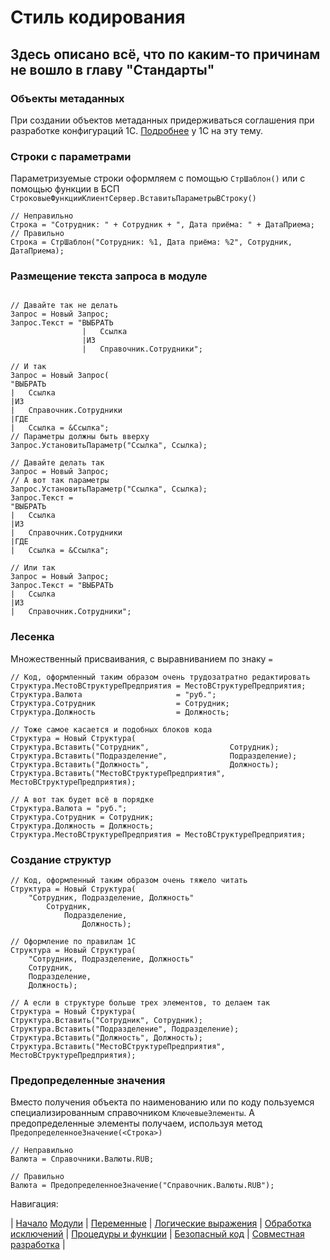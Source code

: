 # Стиль кодирования

## Здесь описано всё, что по каким-то причинам не вошло в главу "Стандарты"

### Объекты метаданных

При создании объектов метаданных придерживаться соглашения при разработке конфигураций 1С. [Подробнее](https://its.1c.ru/db/v8std#content:550:hdoc) у 1С на эту тему.

### Строки с параметрами

Параметризуемые строки оформляем с помощью `СтрШаблон()` или с помощью функции в БСП `СтроковыеФункцииКлиентСервер.ВставитьПараметрыВСтроку()`

```bsl
// Неправильно
Строка = "Сотрудник: " + Сотрудник + ", Дата приёма: " + ДатаПриема;
// Правильно
Строка = СтрШаблон("Сотрудник: %1, Дата приёма: %2", Сотрудник, ДатаПриема);
```

### Размещение текста запроса в модуле

```bsl

// Давайте так не делать
Запрос = Новый Запрос;
Запрос.Текст = "ВЫБРАТЬ
                |   Ссылка 
                |ИЗ
                |   Справочник.Сотрудники";

// И так
Запрос = Новый Запрос(
"ВЫБРАТЬ
|   Ссылка 
|ИЗ
|   Справочник.Сотрудники
|ГДЕ
|   Ссылка = &Ссылка";
// Параметры должны быть вверху
Запрос.УстановитьПараметр("Ссылка", Ссылка);

// Давайте делать так
Запрос = Новый Запрос;
// А вот так параметры
Запрос.УстановитьПараметр("Ссылка", Ссылка);
Запрос.Текст =
"ВЫБРАТЬ
|   Ссылка 
|ИЗ
|   Справочник.Сотрудники
|ГДЕ
|   Ссылка = &Ссылка";

// Или так
Запрос = Новый Запрос;
Запрос.Текст = "ВЫБРАТЬ
|   Ссылка 
|ИЗ
|   Справочник.Сотрудники";
```

### Лесенка

Множественный присваивания, с выравниванием по знаку `=`

```bsl
// Код, оформленный таким образом очень трудозатратно редактировать
Структура.МестоВСтруктуреПредприятия = МестоВСтруктуреПредприятия;
Структура.Валюта                     = "руб.";
Структура.Сотрудник                  = Сотрудник;
Структура.Должность                  = Должность;

// Тоже самое касается и подобных блоков кода
Структура = Новый Структура(
Структура.Вставить("Сотрудник",                  Сотрудник);
Структура.Вставить("Подразделение",              Подразделение);
Структура.Вставить("Должность",                  Должность);
Структура.Вставить("МестоВСтруктуреПредприятия", МестоВСтруктуреПредприятия);

// А вот так будет всё в порядке
Структура.Валюта = "руб.";
Структура.Сотрудник = Сотрудник;
Структура.Должность = Должность;
Структура.МестоВСтруктуреПредприятия = МестоВСтруктуреПредприятия;

```

### Создание структур

```bsl
// Код, оформленный таким образом очень тяжело читать
Структура = Новый Структура(
    "Сотрудник, Подразделение, Должность"
        Сотрудник,
            Подразделение,
                Должность);

// Оформление по правилам 1С
Структура = Новый Структура(
    "Сотрудник, Подразделение, Должность"
    Сотрудник,
    Подразделение,
    Должность);

// А если в структуре больше трех элементов, то делаем так
Структура = Новый Структура(
Структура.Вставить("Сотрудник", Сотрудник);
Структура.Вставить("Подразделение", Подразделение);
Структура.Вставить("Должность", Должность);
Структура.Вставить("МестоВСтруктуреПредприятия", МестоВСтруктуреПредприятия);
```

### Предопределенные значения

Вместо получения объекта по наименованию или по коду пользуемся специализированным справочником `КлючевыеЭлементы`. А предопределенные элементы получаем, используя метод `ПредопределенноеЗначение(<Строка>)`

```bsl
// Неправильно
Валюта = Справочники.Валюты.RUB;

// Правильно
Валюта = ПредопределенноеЗначение("Справочник.Валюты.RUB");
```

Навигация:

| [Начало](README.md)
[Модули](./%D0%A1%D1%82%D0%B0%D0%BD%D0%B4%D0%B0%D1%80%D1%82%D1%8B/1%20Модули.md) |
[Переменные](./%D0%A1%D1%82%D0%B0%D0%BD%D0%B4%D0%B0%D1%80%D1%82%D1%8B/2%20Переменные.md) |
[Логические выражения](./%D0%A1%D1%82%D0%B0%D0%BD%D0%B4%D0%B0%D1%80%D1%82%D1%8B/3%20Логические%20выражения.md) |
[Обработка исключений](./%D0%A1%D1%82%D0%B0%D0%BD%D0%B4%D0%B0%D1%80%D1%82%D1%8B/4%20Обработка%20исключений.md) |
[Процедуры и функции](./%D0%A1%D1%82%D0%B0%D0%BD%D0%B4%D0%B0%D1%80%D1%82%D1%8B/5%20Процедуры%20и%20функции.md) |
[Безопасный код](./%D0%A1%D1%82%D0%B0%D0%BD%D0%B4%D0%B0%D1%80%D1%82%D1%8B/6%20Безопасный%20код.md) |
[Совместная разработка](./%D0%A1%D1%82%D0%B0%D0%BD%D0%B4%D0%B0%D1%80%D1%82%D1%8B/7%20Совместная%20разработка.md) |
